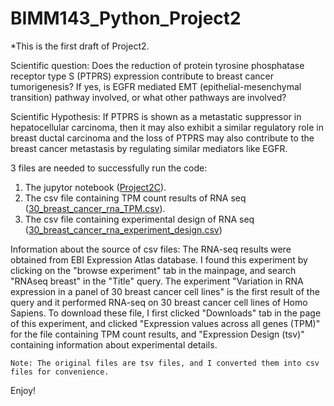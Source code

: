 # BIMM143_Python_Project2
*This is the first draft of Project2.

Scientific question: Does the reduction of protein tyrosine phosphatase receptor type S (PTPRS) expression contribute to breast cancer tumorigenesis? If yes, is EGFR mediated EMT (epithelial-mesenchymal transition) pathway involved, or what other pathways are involved? 

Scientific Hypothesis: If PTPRS is shown as a metastatic suppressor in hepatocellular carcinoma, then it may also exhibit a similar regulatory role in breast ductal carcinoma and the loss of PTPRS may also contribute to the breast cancer metastasis by regulating similar mediators like EGFR.

3 files are needed to successfully run the code:

1) The jupytor notebook ([Project2C](https://github.com/ChulingZhuang/BIMM143_Python_Project2/blob/main/Project2C.ipynb)).
2) The csv file containing TPM count results of RNA seq ([30_breast_cancer_rna_TPM.csv](https://github.com/ChulingZhuang/BIMM143_Python_Project2/blob/main/30_breast_cancer_rna_TPM.csv
)).
3) The csv file containing experimental design of RNA seq ([30_breast_cancer_rna_experiment_design.csv](https://github.com/ChulingZhuang/BIMM143_Python_Project2/blob/main/30_breast_cancer_rna_experiment_design.csv))

Information about the source of csv files:
    The RNA-seq results were obtained from EBI Expression Atlas database. I found this experiment by clicking on the "browse experiment" tab in the mainpage, and search "RNAseq breast" in the "Title" query. The experiment "Variation in RNA expression in a panel of 30 breast cancer cell lines" is the first result of the query and it performed RNA-seq on 30 breast cancer cell lines of Homo Sapiens. To download these file, I first clicked "Downloads" tab in the page of this experiment, and clicked "Expression values across all genes (TPM)" for the file containing TPM count results, and "Expression Design (tsv)" containing information about experimental details. 
    
    Note: The original files are tsv files, and I converted them into csv files for convenience.

    
Enjoy!
